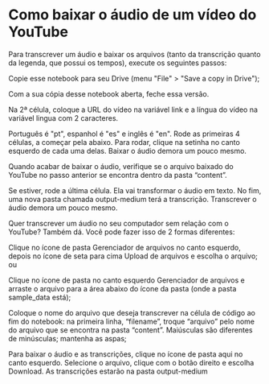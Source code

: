 # Como baixar o áudio de um vídeo do YouTube

Para transcrever um áudio e baixar os arquivos (tanto da transcrição quanto da legenda, que possui os tempos), execute os seguintes passos:

Copie esse notebook para seu Drive (menu "File" > "Save a copy in Drive");

Com a sua cópia desse notebook aberta, feche essa versão.

Na 2ª célula, coloque a URL do vídeo na variável link e a língua do vídeo na variável lingua com 2 caracteres.

Português é "pt", espanhol é "es" e inglês é "en".
Rode as primeiras 4 células, a começar pela abaixo. Para rodar, clique na setinha no canto esquerdo de cada uma delas. Baixar o áudio demora um pouco mesmo.

Quando acabar de baixar o áudio, verifique se o arquivo baixado do YouTube no passo anterior se encontra dentro da pasta “content”.

Se estiver, rode a última célula. Ela vai transformar o áudio em texto. No fim, uma nova pasta chamada output-medium terá a transcrição. Transcrever o áudio demora um pouco mesmo.

Quer transcrever um áudio no seu computador sem relação com o YouTube? Também dá. Você pode fazer isso de 2 formas diferentes:

Clique no ícone de pasta Gerenciador de arquivos no canto esquerdo, depois no ícone de seta para cima Upload de arquivos e escolha o arquivo; ou

Clique no ícone de pasta no canto esquerdo Gerenciador de arquivos e arraste o arquivo para a área abaixo do ícone da pasta (onde a pasta sample_data está);

Coloque o nome do arquivo que deseja transcrever na célula de código ao fim do notebook: na primeira linha, “filename”, troque “arquivo” pelo nome do arquivo que se encontra na pasta “content”. Maiúsculas são diferentes de minúsculas; mantenha as aspas;

Para baixar o áudio e as transcrições, clique no ícone de pasta aqui no canto esquerdo. Selecione o arquivo, clique com o botão direito e escolha Download. As transcrições estarão na pasta output-medium
